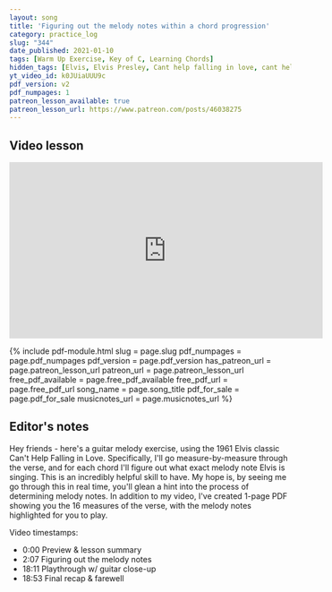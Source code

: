 ```yaml
---
layout: song
title: 'Figuring out the melody notes within a chord progression'
category: practice_log
slug: "344"
date_published: 2021-01-10
tags: [Warm Up Exercise, Key of C, Learning Chords]
hidden_tags: [Elvis, Elvis Presley, Cant help falling in love, cant help falling in love with you]
yt_video_id: k0JUiaUUU9c
pdf_version: v2
pdf_numpages: 1
patreon_lesson_available: true
patreon_lesson_url: https://www.patreon.com/posts/46038275
---
```


## Video lesson

<iframe width="560" height="315" src="https://www.youtube.com/embed/k0JUiaUUU9c" frameborder="0" allow="accelerometer; autoplay; encrypted-media; gyroscope; picture-in-picture" allowfullscreen></iframe>

{% include pdf-module.html slug = page.slug pdf_numpages = page.pdf_numpages pdf_version = page.pdf_version has_patreon_url = page.patreon_lesson_url patreon_url = page.patreon_lesson_url free_pdf_available = page.free_pdf_available free_pdf_url = page.free_pdf_url song_name = page.song_title pdf_for_sale = page.pdf_for_sale musicnotes_url = page.musicnotes_url %}

## Editor's notes

Hey friends - here's a guitar melody exercise, using the 1961 Elvis classic Can't Help Falling in Love. Specifically, I'll go measure-by-measure through the verse, and for each chord I'll figure out what exact melody note Elvis is singing. This is an incredibly helpful skill to have. My hope is, by seeing me go through this in real time, you'll glean a hint into the process of determining melody notes. In addition to my video, I've created 1-page PDF showing you the 16 measures of the verse, with the melody notes highlighted for you to play.

Video timestamps:

- 0:00 Preview & lesson summary
- 2:07 Figuring out the melody notes
- 18:11 Playthrough w/ guitar close-up
- 18:53 Final recap & farewell
